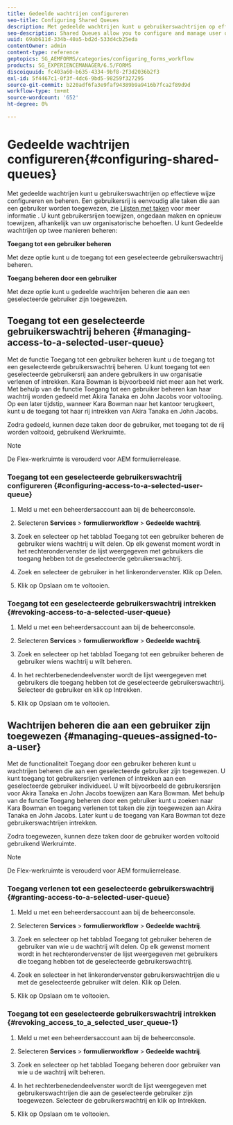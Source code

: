 ```yaml
---
title: Gedeelde wachtrijen configureren
seo-title: Configuring Shared Queues
description: Met gedeelde wachtrijen kunt u gebruikerswachtrijen op effectieve wijze configureren en beheren. Leer hoe te om gedeelde rijen te vormen.
seo-description: Shared Queues allow you to configure and manage user queues effectively. Learn how to configure shared queues.
uuid: 69ab611d-334b-40a5-bd2d-533d4cb25eda
contentOwner: admin
content-type: reference
geptopics: SG_AEMFORMS/categories/configuring_forms_workflow
products: SG_EXPERIENCEMANAGER/6.5/FORMS
discoiquuid: fc403a60-b635-4334-9bf8-2f3d2036b2f3
exl-id: 5f4467c1-0f3f-4dc6-9bd5-98259f327295
source-git-commit: b220adf6fa3e9faf94389b9a9416b7fca2f89d9d
workflow-type: tm+mt
source-wordcount: '652'
ht-degree: 0%

---
```


# Gedeelde wachtrijen configureren{#configuring-shared-queues}

Met gedeelde wachtrijen kunt u gebruikerswachtrijen op effectieve wijze configureren en beheren. Een gebruikersrij is eenvoudig alle taken die aan een gebruiker worden toegewezen, zie [Lijsten met taken](https://help.adobe.com/en_US/livecycle/11.0/WorkspaceHelp/WS92d06802c76abadb-2b6ab502126beb6ba2f-7ffc.2.html) voor meer informatie . U kunt gebruikersrijen toewijzen, ongedaan maken en opnieuw toewijzen, afhankelijk van uw organisatorische behoeften. U kunt Gedeelde wachtrijen op twee manieren beheren:

**Toegang tot een gebruiker beheren**

Met deze optie kunt u de toegang tot een geselecteerde gebruikerswachtrij beheren.

**Toegang beheren door een gebruiker**

Met deze optie kunt u gedeelde wachtrijen beheren die aan een geselecteerde gebruiker zijn toegewezen.

## Toegang tot een geselecteerde gebruikerswachtrij beheren {#managing-access-to-a-selected-user-queue}

Met de functie Toegang tot een gebruiker beheren kunt u de toegang tot een geselecteerde gebruikerswachtrij beheren. U kunt toegang tot een geselecteerde gebruikersrij aan andere gebruikers in uw organisatie verlenen of intrekken. Kara Bowman is bijvoorbeeld niet meer aan het werk. Met behulp van de functie Toegang tot een gebruiker beheren kan haar wachtrij worden gedeeld met Akira Tanaka en John Jacobs voor voltooiing. Op een later tijdstip, wanneer Kara Bowman naar het kantoor terugkeert, kunt u de toegang tot haar rij intrekken van Akira Tanaka en John Jacobs.

Zodra gedeeld, kunnen deze taken door de gebruiker, met toegang tot de rij worden voltooid, gebruikend Werkruimte.

>[!NOTE]
>
>De Flex-werkruimte is verouderd voor AEM formulierrelease.

### Toegang tot een geselecteerde gebruikerswachtrij configureren {#configuring-access-to-a-selected-user-queue}

1. Meld u met een beheerdersaccount aan bij de beheerconsole.
1. Selecteren **Services** > **formulierworkflow** > **Gedeelde wachtrij**.

1. Zoek en selecteer op het tabblad Toegang tot een gebruiker beheren de gebruiker wiens wachtrij u wilt delen. Op elk gewenst moment wordt in het rechterondervenster de lijst weergegeven met gebruikers die toegang hebben tot de geselecteerde gebruikerswachtrij.
1. Zoek en selecteer de gebruiker in het linkerondervenster. Klik op Delen.
1. Klik op Opslaan om te voltooien.

### Toegang tot een geselecteerde gebruikerswachtrij intrekken {#revoking-access-to-a-selected-user-queue}

1. Meld u met een beheerdersaccount aan bij de beheerconsole.
1. Selecteren **Services** > **formulierworkflow** > **Gedeelde wachtrij**.

1. Zoek en selecteer op het tabblad Toegang tot een gebruiker beheren de gebruiker wiens wachtrij u wilt beheren.
1. In het rechterbenedendeelvenster wordt de lijst weergegeven met gebruikers die toegang hebben tot de geselecteerde gebruikerswachtrij. Selecteer de gebruiker en klik op Intrekken.
1. Klik op Opslaan om te voltooien.

## Wachtrijen beheren die aan een gebruiker zijn toegewezen {#managing-queues-assigned-to-a-user}

Met de functionaliteit Toegang door een gebruiker beheren kunt u wachtrijen beheren die aan een geselecteerde gebruiker zijn toegewezen. U kunt toegang tot gebruikersrijen verlenen of intrekken aan een geselecteerde gebruiker individueel. U wilt bijvoorbeeld de gebruikersrijen voor Akira Tanaka en John Jacobs toewijzen aan Kara Bowman. Met behulp van de functie Toegang beheren door een gebruiker kunt u zoeken naar Kara Bowman en toegang verlenen tot taken die zijn toegewezen aan Akira Tanaka en John Jacobs. Later kunt u de toegang van Kara Bowman tot deze gebruikerswachtrijen intrekken.

Zodra toegewezen, kunnen deze taken door de gebruiker worden voltooid gebruikend Werkruimte.

>[!NOTE]
>
>De Flex-werkruimte is verouderd voor AEM formulierrelease.

### Toegang verlenen tot een geselecteerde gebruikerswachtrij {#granting-access-to-a-selected-user-queue}

1. Meld u met een beheerdersaccount aan bij de beheerconsole.
1. Selecteren **Services** > **formulierworkflow** > **Gedeelde wachtrij**.

1. Zoek en selecteer op het tabblad Toegang tot gebruiker beheren de gebruiker van wie u de wachtrij wilt delen. Op elk gewenst moment wordt in het rechterondervenster de lijst weergegeven met gebruikers die toegang hebben tot de geselecteerde gebruikerswachtrij.
1. Zoek en selecteer in het linkerondervenster gebruikerswachtrijen die u met de geselecteerde gebruiker wilt delen. Klik op Delen.
1. Klik op Opslaan om te voltooien.

### Toegang tot een geselecteerde gebruikerswachtrij intrekken {#revoking_access_to_a_selected_user_queue-1}

1. Meld u met een beheerdersaccount aan bij de beheerconsole.
1. Selecteren **Services** > **formulierworkflow** > **Gedeelde wachtrij**.

1. Zoek en selecteer op het tabblad Toegang beheren door gebruiker van wie u de wachtrij wilt beheren.
1. In het rechterbenedendeelvenster wordt de lijst weergegeven met gebruikerswachtrijen die aan de geselecteerde gebruiker zijn toegewezen. Selecteer de gebruikerswachtrij en klik op Intrekken.
1. Klik op Opslaan om te voltooien.
